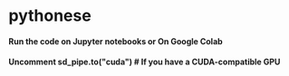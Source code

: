 # pythonese
#### Run the code on Jupyter notebooks or On Google Colab
#### Uncomment sd_pipe.to("cuda")  # If you have a CUDA-compatible GPU

